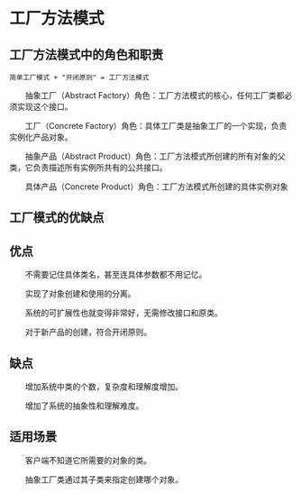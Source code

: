 <h1>工厂方法模式</h1>

<h2>工厂方法模式中的角色和职责</h2>

    简单工厂模式 + "开闭原则" = 工厂方法模式

&emsp;&emsp;抽象工厂（Abstract Factory）角色：工厂方法模式的核心，任何工厂类都必须实现这个接口。

&emsp;&emsp;工厂（Concrete Factory）角色：具体工厂类是抽象工厂的一个实现，负责实例化产品对象。

&emsp;&emsp;抽象产品（Abstract Product）角色：工厂方法模式所创建的所有对象的父类，它负责描述所有实例所共有的公共接口。

&emsp;&emsp;具体产品（Concrete Product）角色：工厂方法模式所创建的具体实例对象

<h2>工厂模式的优缺点</h2>

## 优点

&emsp;&emsp;不需要记住具体类名，甚至连具体参数都不用记忆。

&emsp;&emsp;实现了对象创建和使用的分离。

&emsp;&emsp;系统的可扩展性也就变得非常好，无需修改接口和原类。

&emsp;&emsp;对于新产品的创建，符合开闭原则。

## 缺点

&emsp;&emsp;增加系统中类的个数，复杂度和理解度增加。

&emsp;&emsp;增加了系统的抽象性和理解难度。

## 适用场景

&emsp;&emsp;客户端不知道它所需要的对象的类。

&emsp;&emsp;抽象工厂类通过其子类来指定创建哪个对象。